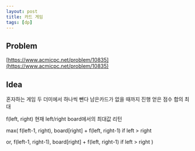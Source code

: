 ```yaml
---
layout: post
title: 카드 게임
tags: [dp]
---
```

## Problem
[https://www.acmicpc.net/problem/10835](https://www.acmicpc.net/problem/10835)

## Idea

혼자하는 게임
두 더미에서 하나씩 뺀다
남은카드가 없을 때까지 진행
얻은 점수 합의 최대

f(left, right) 현재 left/right board에서의 최대값 리턴

max(
f(left-1, right),
board[right] + f(left, right-1) if left > right

or,
f(left-1, right-1), 
board[right] + f(left, right-1) if left > right
)

